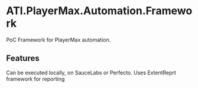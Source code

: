 # ATI.PlayerMax.Automation.Framework
PoC Framework for PlayerMax automation. 


## Features
Can be executed locally, on SauceLabs or Perfecto. 
Uses ExtentReprt framework for reporting 
